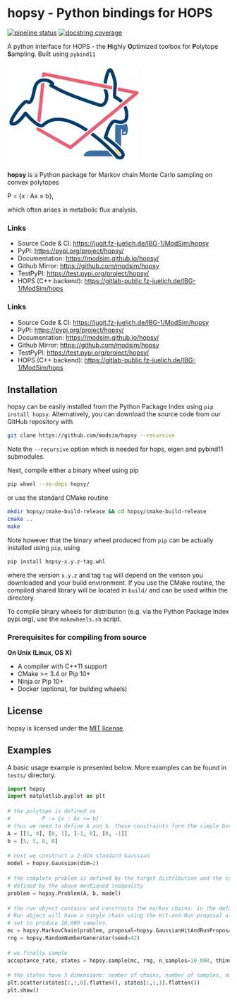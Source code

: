 # hopsy - Python bindings for HOPS

 [![pipeline status](https://jugit.fz-juelich.de/fluxomics/hopsy/badges/develop/pipeline.svg)](https://jugit.fz-juelich.de/fluxomics/hopsy/-/commits/develop)
 [![docstring coverage](https://jugit.fz-juelich.de/fluxomics/hopsy/-/jobs/220246/artifacts/raw/docs/docov.svg?job=test_release)](https://jugit.fz-juelich.de/fluxomics/hopsy/-/jobs/220246/artifacts/file/docs/docov.txt?job=test_release)
 
A python interface for HOPS - the **H**ighly **O**ptimized toolbox for **P**olytope **S**ampling.
Built using `pybind11`

<img src="docs/hopsy.png" alt="HOPSY Logo" width="300"/>

**hopsy** is a Python package for Markov chain Monte Carlo sampling on convex polytopes
 
P = {x : Ax &#8804; b},

which often arises in metabolic flux analysis.


### Links
- Source Code & CI: https://jugit.fz-juelich.de/IBG-1/ModSim/hopsy
- PyPI: https://pypi.org/project/hopsy/
- Documentation: https://modsim.github.io/hopsy/
- Github Mirror: https://github.com/modsim/hopsy
- TestPyPI: https://test.pypi.org/project/hopsy/
- HOPS (C++ backend): https://gitlab-public.fz-juelich.de/IBG-1/ModSim/hops


### Links
- Source Code & CI: https://jugit.fz-juelich.de/IBG-1/ModSim/hopsy
- PyPI: https://pypi.org/project/hopsy/
- Documentation: https://modsim.github.io/hopsy/
- Github Mirror: https://github.com/modsim/hopsy
- TestPyPI: https://test.pypi.org/project/hopsy/
- HOPS (C++ backend): https://gitlab-public.fz-juelich.de/IBG-1/ModSim/hops


## Installation

hopsy can be easily installed from the Python Package Index using ``pip install hopsy``.
Alternatively, you can download the source code from our GitHub repository with

```bash
git clone https://github.com/modsim/hopsy --recursive
```

Note the `--recursive` option which is
needed for hops, eigen and pybind11 submodules.

Next, compile either a binary wheel using pip

```bash
pip wheel --no-deps hopsy/
```

or use the standard CMake routine

```bash
mkdir hopsy/cmake-build-release && cd hopsy/cmake-build-release
cmake ..
make 
```

Note however that the binary wheel produced from ``pip`` can be actually installed using ``pip``, using

```bash
pip install hopsy-x.y.z-tag.whl
```

where the version `x.y.z` and tag `tag` will depend on the verison you downloaded and your build environment.
If you use the CMake routine, the compiled shared library will be located in `build/` and can 
be used within the directory. 

To compile binary wheels for distribution (e.g. via the Python Package Index pypi.org), use the `makewheels.sh` script.


### Prerequisites for compiling from source

**On Unix (Linux, OS X)**

* A compiler with C++11 support
* CMake >= 3.4 or Pip 10+
* Ninja or Pip 10+
* Docker (optional, for building wheels)


## License

hopsy is licensed under the [MIT license](LICENSE).


## Examples

A basic usage example is presented below. More examples can be found in `tests/` directory.

```python
import hopsy
import matplotlib.pyplot as plt

# the polytope is defined as 
#          P := {x : Ax <= b}
# thus we need to define A and b. these constraints form the simple box [0,5]^2.
A = [[1, 0], [0, 1], [-1, 0], [0, -1]]
b = [5, 5, 0, 0]

# next we construct a 2-dim standard Gaussian
model = hopsy.Gaussian(dim=2)

# the complete problem is defined by the target distribution and the constrained domain, 
# defined by the above mentioned inequality
problem = hopsy.Problem(A, b, model)

# the run object contains and constructs the markov chains. in the default case, the
# Run object will have a single chain using the Hit-and-Run proposal algorithm and is
# set to produce 10,000 samples.
mc = hopsy.MarkovChain(problem, proposal=hopsy.GaussianHitAndRunProposal, starting_point=[.5, .5])
rng = hopsy.RandomNumberGenerator(seed=42)

# we finally sample
acceptance_rate, states = hopsy.sample(mc, rng, n_samples=10_000, thinning=2)

# the states have 3 dimensions: number of chains, number of samples, number of dimensions.
plt.scatter(states[:,:,0].flatten(), states[:,:,1].flatten())
plt.show()
```

[`cibuildwheel`]:          https://cibuildwheel.readthedocs.io
[FAQ]: http://pybind11.rtfd.io/en/latest/faq.html#working-with-ancient-visual-studio-2009-builds-on-windows
[vs2015_runtime]: https://www.microsoft.com/en-us/download/details.aspx?id=48145
